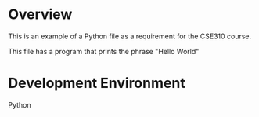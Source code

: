 # Overview

This is an example of a Python file as a requirement for the CSE310 course.

This file has a program that prints the phrase "Hello World"

# Development Environment

Python
